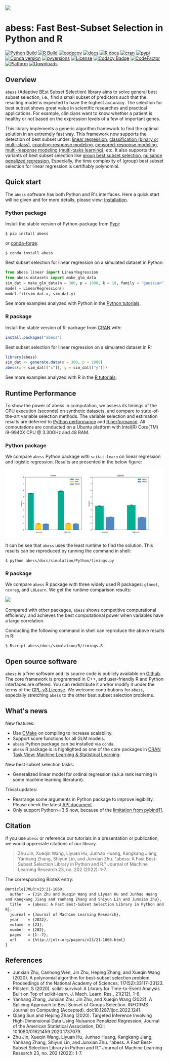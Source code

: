 <img src='https://raw.githubusercontent.com/abess-team/abess/master/docs/image/icon_long.png' align="center"/></a>

# abess: Fast Best-Subset Selection in Python and R

[![Python Build](https://github.com/abess-team/abess/actions/workflows/python_test.yml/badge.svg)](https://github.com/abess-team/abess/actions/workflows/python_test.yml)
[![R Build](https://github.com/abess-team/abess/actions/workflows/r_test.yml/badge.svg)](https://github.com/abess-team/abess/actions/workflows/r_test.yml)
[![codecov](https://codecov.io/gh/abess-team/abess/branch/master/graph/badge.svg?token=LK56LHXV00)](https://codecov.io/gh/abess-team/abess)
[![docs](https://readthedocs.org/projects/abess/badge/?version=latest)](https://abess.readthedocs.io/en/latest/?badge=latest)
[![R docs](https://github.com/abess-team/abess/actions/workflows/r_website.yml/badge.svg)](https://abess-team.github.io/abess/)
[![cran](https://img.shields.io/cran/v/abess?logo=R)](https://cran.r-project.org/package=abess)
[![pypi](https://img.shields.io/pypi/v/abess?logo=Pypi)](https://pypi.org/project/abess)
[![Conda version](https://img.shields.io/conda/vn/conda-forge/abess.svg?logo=condaforge)](https://anaconda.org/conda-forge/abess)
[![pyversions](https://img.shields.io/pypi/pyversions/abess)](https://img.shields.io/pypi/pyversions/abess)
[![License](https://img.shields.io/badge/License-GPL%20v3-blue.svg)](http://www.gnu.org/licenses/gpl-3.0)
[![Codacy Badge](https://app.codacy.com/project/badge/Grade/3f6e60a3a3e44699a033159633981b76)](https://www.codacy.com/gh/abess-team/abess/dashboard?utm_source=github.com&utm_medium=referral&utm_content=abess-team/abess&utm_campaign=Badge_Grade)
[![CodeFactor](https://www.codefactor.io/repository/github/abess-team/abess/badge)](https://www.codefactor.io/repository/github/abess-team/abess)
[![Platform](https://anaconda.org/conda-forge/abess/badges/platforms.svg)](https://anaconda.org/conda-forge/abess)
[![Downloads](https://pepy.tech/badge/abess)](https://pepy.tech/project/abess)

<!-- [![Build Status](https://travis-ci.com/abess-team/abess.svg?branch=master)](https://travis-ci.com/abess-team/abess) -->

## Overview

`abess` (Adaptive BEst Subset Selection) library aims to solve general best subset selection, i.e.,
find a small subset of predictors such that the resulting model is expected to have the highest accuracy.
The selection for best subset shows great value in scientific researches and practical applications.
For example, clinicians want to know whether a patient is healthy or not based on the expression levels of a few of important genes.

This library implements a generic algorithm framework to find the optimal solution in an extremely fast way.
This framework now supports the detection of best subset under:
[linear regression](https://abess.readthedocs.io/en/latest/auto_gallery/1-glm/plot_1_LinearRegression.html),
[classification (binary or multi-class)](https://abess.readthedocs.io/en/latest/auto_gallery/1-glm/plot_2_LogisticRegression.html),
[counting-response modeling](https://abess.readthedocs.io/en/latest/auto_gallery/1-glm/plot_5_PossionGammaRegression.html),
[censored-response modeling](https://abess.readthedocs.io/en/latest/auto_gallery/1-glm/plot_4_CoxRegression.html#sphx-glr-auto-gallery-1-glm-plot-4-coxregression-py),
[multi-response modeling (multi-tasks learning)](https://abess.readthedocs.io/en/latest/auto_gallery/1-glm/plot_3_MultiTaskLearning.html), etc.
It also supports the variants of best subset selection like
[group best subset selection](https://abess.readthedocs.io/en/latest/auto_gallery/3-advanced-features/plot_best_group.html),
[nuisance penalized regression](https://abess.readthedocs.io/en/latest/auto_gallery/3-advanced-features/plot_best_nuisance.html),
Especially, the time complexity of (group) best subset selection for linear regression is certifiably polynomial.

## Quick start

The `abess` software has both Python and R's interfaces. Here a quick start will be given and for more details, please view: [Installation](https://abess.readthedocs.io/en/latest/Installation.html).

### Python package

Install the stable version of Python-package from [Pypi](https://pypi.org/project/abess/):

```shell
$ pip install abess
```

or [conda-forge](https://anaconda.org/conda-forge/abess):

```shell
$ conda install abess
```

Best subset selection for linear regression on a simulated dataset in Python:

```python
from abess.linear import LinearRegression
from abess.datasets import make_glm_data
sim_dat = make_glm_data(n = 300, p = 1000, k = 10, family = "gaussian")
model = LinearRegression()
model.fit(sim_dat.x, sim_dat.y)
```

See more examples analyzed with Python in the [Python tutorials](https://abess.readthedocs.io/en/latest/auto_gallery/index.html).

### R package

Install the stable version of R-package from [CRAN](https://cran.r-project.org/web/packages/abess) with:

```r
install.packages("abess")
```

Best subset selection for linear regression on a simulated dataset in R:

```r
library(abess)
sim_dat <- generate.data(n = 300, p = 1000)
abess(x = sim_dat[["x"]], y = sim_dat[["y"]])
```

See more examples analyzed with R in the [R tutorials](https://abess-team.github.io/abess/articles/).

## Runtime Performance

To show the power of abess in computation, we assess its timings of the CPU execution (seconds) on synthetic datasets, and compare to state-of-the-art variable selection methods. The variable selection and estimation results are deferred to [Python performance](https://abess.readthedocs.io/en/latest/auto_gallery/1-glm/plot_a1_power_of_abess.html) and [R performance](https://abess-team.github.io/abess/articles/v11-power-of-abess.html). All computations are conducted on a Ubuntu platform with Intel(R) Core(TM) i9-9940X CPU @ 3.30GHz and 48 RAM.

### Python package

We compare `abess` Python package with `scikit-learn` on linear regression and logistic regression. Results are presented in the below figure:

![](./docs/image/timings.png)

It can be see that `abess` uses the least runtime to find the solution. This results can be reproduced by running the command in shell:

```shell
$ python abess/docs/simulation/Python/timings.py
```

### R package

We compare `abess` R package with three widely used R packages: `glmnet`, `ncvreg`, and `L0Learn`.
We get the runtime comparison results:

![](docs/image/r_runtime.png)

Compared with other packages,
`abess` shows competitive computational efficiency,
and achieves the best computational power when variables have a large correlation.

Conducting the following command in shell can reproduce the above results in R:

```shell
$ Rscript abess/docs/simulation/R/timings.R
```

## Open source software

`abess` is a free software and its source code is publicly available on [Github](https://github.com/abess-team/abess). The core framework is programmed in C++, and user-friendly R and Python interfaces are offered. You can redistribute it and/or modify it under the terms of the [GPL-v3 License](https://www.gnu.org/licenses/gpl-3.0.html). We welcome contributions for `abess`, especially stretching `abess` to the other best subset selection problems.

## What's news

New features:

- Use [CMake](https://cmake.org/) on compiling to increase scalability.
- Support score functions for all GLM models.
- `abess` Python package can be installed via `conda`.
- `abess` R package is is highlighted as one of the core packages in [CRAN Task View: Machine Learning &amp; Statistical Learning](https://cran.r-project.org/web/views/MachineLearning.html).

New best subset selection tasks:

- Generalized linear model for ordinal regression (a.k.a rank learning in some machine learning literature).

Trivial updates:

- Rearrange some arguments in Python package to improve legibility. Please check the latest [API document](https://abess.readthedocs.io/en/latest/Python-package/index.html).
- Only support Python>=3.6 now, because of the [limitation from pybind11](https://github.com/pybind/pybind11/pull/3719).

## Citation

If you use `abess` or reference our tutorials in a presentation or publication, we would appreciate citations of our library.

> Zhu Jin, Xueqin Wang, Liyuan Hu, Junhao Huang, Kangkang Jiang, Yanhang Zhang, Shiyun Lin, and Junxian Zhu. "abess: A Fast Best-Subset Selection Library in Python and R." Journal of Machine Learning Research 23, no. 202 (2022): 1-7.

The corresponding BibteX entry:

```
@article{JMLR:v23:21-1060,
  author  = {Jin Zhu and Xueqin Wang and Liyuan Hu and Junhao Huang and Kangkang Jiang and Yanhang Zhang and Shiyun Lin and Junxian Zhu},
  title   = {abess: A Fast Best-Subset Selection Library in Python and R},
  journal = {Journal of Machine Learning Research},
  year    = {2022},
  volume  = {23},
  number  = {202},
  pages   = {1--7},
  url     = {http://jmlr.org/papers/v23/21-1060.html}
}
```

## References

- Junxian Zhu, Canhong Wen, Jin Zhu, Heping Zhang, and Xueqin Wang (2020). A polynomial algorithm for best-subset selection problem. Proceedings of the National Academy of Sciences, 117(52):33117-33123.
- Pölsterl, S (2020). scikit-survival: A Library for Time-to-Event Analysis Built on Top of scikit-learn. J. Mach. Learn. Res., 21(212), 1-6.
- Yanhang Zhang, Junxian Zhu, Jin Zhu, and Xueqin Wang (2022). A Splicing Approach to Best Subset of Groups Selection. INFORMS Journal on Computing (Accepted). doi:10.1287/ijoc.2022.1241.
- Qiang Sun and Heping Zhang (2020). Targeted Inference Involving High-Dimensional Data Using Nuisance Penalized Regression, Journal of the American Statistical Association, DOI: 10.1080/01621459.2020.1737079.
- Zhu Jin, Xueqin Wang, Liyuan Hu, Junhao Huang, Kangkang Jiang, Yanhang Zhang, Shiyun Lin, and Junxian Zhu. "abess: A Fast Best-Subset Selection Library in Python and R." Journal of Machine Learning Research 23, no. 202 (2022): 1-7.
